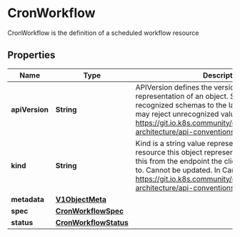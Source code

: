 

# CronWorkflow

CronWorkflow is the definition of a scheduled workflow resource
## Properties

Name | Type | Description | Notes
------------ | ------------- | ------------- | -------------
**apiVersion** | **String** | APIVersion defines the versioned schema of this representation of an object. Servers should convert recognized schemas to the latest internal value, and may reject unrecognized values. More info: https://git.io.k8s.community/contributors/devel/sig-architecture/api-conventions.md#resources |  [optional]
**kind** | **String** | Kind is a string value representing the REST resource this object represents. Servers may infer this from the endpoint the client submits requests to. Cannot be updated. In CamelCase. More info: https://git.io.k8s.community/contributors/devel/sig-architecture/api-conventions.md#types-kinds |  [optional]
**metadata** | [**V1ObjectMeta**](V1ObjectMeta.md) |  | 
**spec** | [**CronWorkflowSpec**](CronWorkflowSpec.md) |  | 
**status** | [**CronWorkflowStatus**](CronWorkflowStatus.md) |  |  [optional]



